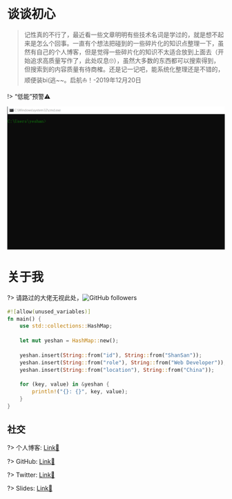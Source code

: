 # 谈谈初心

> 记性真的不行了，最近看一些文章明明有些技术名词是学过的，就是想不起来是怎么个回事。一直有个想法把碰到的一些碎片化的知识点整理一下，虽然有自己的个人博客，但是觉得一些碎片化的知识不太适合放到上面去（开始追求高质量写作了，此处叹息🙄），虽然大多数的东西都可以搜索得到，但搜索到的内容质量有待商榷。还是记一记吧，能系统化整理还是不错的，顺便装bi(逃~~。启航⛵！-2019年12月20日

!> “低能”预警⚠

![](_media/nice.gif)

# 关于我

?> 请路过的大佬无视此处，![GitHub followers](https://img.shields.io/github/followers/yeshan333?style=social)

```rust
#![allow(unused_variables)]
fn main() {
    use std::collections::HashMap;

	let mut yeshan = HashMap::new();

	yeshan.insert(String::from("id"), String::from("ShanSan"));
	yeshan.insert(String::from("role"), String::from("Web Developer"));
	yeshan.insert(String::from("location"), String::from("China"));

	for (key, value) in &yeshan {
    	println!("{}: {}", key, value);
	}
}
```

## 社交

?> 个人博客: [Link🔗](https://shansan.top)

?> GitHub: [Link🔗](https://github.com/yeshan333)

?> Twitter: [Link🔗](https://twitter.com/CloudysYe)

?> Slides: [Link🔗](https://slide.shan333.cn)
